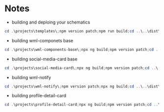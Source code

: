 # Notes
* building and deploing your schematics
```ps1
cd .\projects\templates\;npm version patch;npm run build;cd ..\..\dist\templates;npm publish;cd ../..
```


* building wml-componets base
```ps1
cd .\projects\wml-components-base\;npx ng build;npm version patch;cd ..\..\dist\wml-components-base;npm publish --access=public;cd ../..

```

* building social-media-card base
```ps1
cd .\projects\social-media-card\;npx ng build;npm version patch;cd ..\..\dist\social-media-card;npm publish --access=public;cd ../..

```

* building wml-notify
```ps1
cd .\projects\wml-notify\;npm version patch;npx ng build;cd ..\..\dist\wml-notify;npm publish --access=public;cd ../..

```

* building profile-detail-card

```ps1
cd .\projects\profile-detail-card;npx ng build;npm version patch;cd ..\..\dist\profile-detail-card;npm publish --access=public;cd ../..
```
